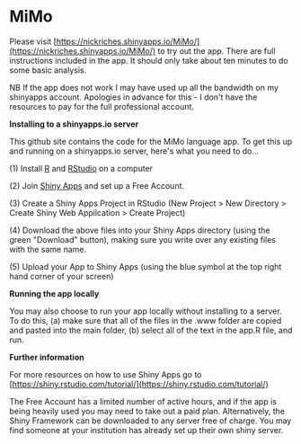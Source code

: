 # MiMo

Please visit [https://nickriches.shinyapps.io/MiMo/](https://nickriches.shinyapps.io/MiMo/) to try out the app. There are full instructions included in the app. It should only take about ten minutes to do some basic analysis.

NB If the app does not work I may have used up all the bandwidth on my shinyapps account. Apologies in advance for this - I don't have the resources to pay for the full professional account.

**Installing to a shinyapps.io server**

This github site contains the code for the MiMo language app. To get this up and running on a shinyapps.io server, here's what you need to do...

(1) Install [R](https://www.r-project.org/) and [RStudio](https://rstudio.com/products/rstudio/download/) on a computer

(2) Join [Shiny Apps](https://www.shinyapps.io/) and set up a Free Account.

(3) Create a Shiny Apps Project in RStudio (New Project > New Directory > Create Shiny Web Appilcation > Create Project)

(4) Download the above files into your Shiny Apps directory (using the green "Download" button), making sure you write over any existing files with the same name.

(5) Upload your App to Shiny Apps (using the blue symbol at the top right hand corner of your screen)

**Running the app locally**

You may also choose to run your app locally without installing to a server. To do this, (a) make sure that all of the files in the .www folder are copied and pasted into the main folder, (b) select all of the text in the app.R file, and run.

**Further information**

For more resources on how to use Shiny Apps go to [https://shiny.rstudio.com/tutorial/](https://shiny.rstudio.com/tutorial/)

The Free Account has a limited number of active hours, and if the app is being heavily used you may need to take out a paid plan. Alternatively, the Shiny Framework can be downloaded to any server free of charge. You may find someone at your institution has already set up their own shiny server.